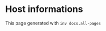 # Host informations

This page generated with `inv docs.all-pages`


[comment]: (>>HOSTINFOS)



[comment]: (<<HOSTINFOS)